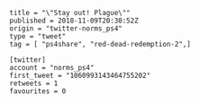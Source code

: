 ```
title = "\"Stay out! Plague\""
published = 2018-11-09T20:30:52Z
origin = "twitter-norms_ps4"
type = "tweet"
tag = [ "ps4share", "red-dead-redemption-2",]

[twitter]
account = "norms_ps4"
first_tweet = "1060993143464755202"
retweets = 1
favourites = 0
```

<p class='image'><img src='https://mnf.m17s.net/2018/11/09/Drlno2jXcAERDL2.jpg' alt=''></p>

